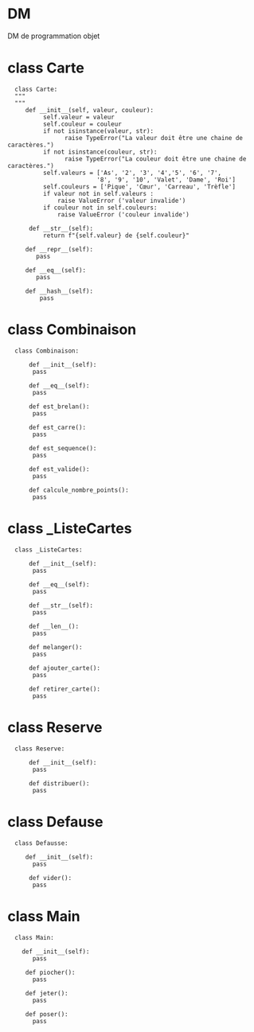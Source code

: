 # DM
DM de programmation objet


# class Carte

      class Carte:
      """
      """
         def __init__(self, valeur, couleur):
              self.valeur = valeur
              self.couleur = couleur
              if not isinstance(valeur, str):
                    raise TypeError("La valeur doit être une chaine de caractères.")
              if not isinstance(couleur, str):
                    raise TypeError("La couleur doit être une chaine de caractères.")
              self.valeurs = ['As', '2', '3', '4','5', '6', '7', 
                             '8', '9', '10', 'Valet', 'Dame', 'Roi']
              self.couleurs = ['Pique', 'Cœur', 'Carreau', 'Trèfle']
              if valeur not in self.valeurs :
                  raise ValueError ('valeur invalide')
              if couleur not in self.couleurs:
                  raise ValueError ('couleur invalide')

          def __str__(self):
              return f"{self.valeur} de {self.couleur}"

         def __repr__(self):
            pass

         def __eq__(self):
            pass
    
         def __hash__(self):
             pass

# class Combinaison

      class Combinaison:

          def __init__(self):
           pass

          def __eq__(self):
           pass

          def est_brelan():
           pass

          def est_carre():
           pass

          def est_sequence():
           pass

          def est_valide():
           pass

          def calcule_nombre_points():
           pass

# class _ListeCartes

      class _ListeCartes:

          def __init__(self):
           pass

          def __eq__(self):
           pass

          def __str__(self):
           pass

          def __len__():
           pass

          def melanger():
           pass 

          def ajouter_carte():
           pass 

          def retirer_carte():
           pass

# class Reserve 

      class Reserve:

          def __init__(self):
           pass

          def distribuer():
           pass

# class Defause

      class Defausse:

         def __init__(self):
           pass

          def vider():
           pass

# class Main

      class Main:

        def __init__(self):
           pass

         def piocher():
           pass

         def jeter():
           pass

         def poser():
           pass
